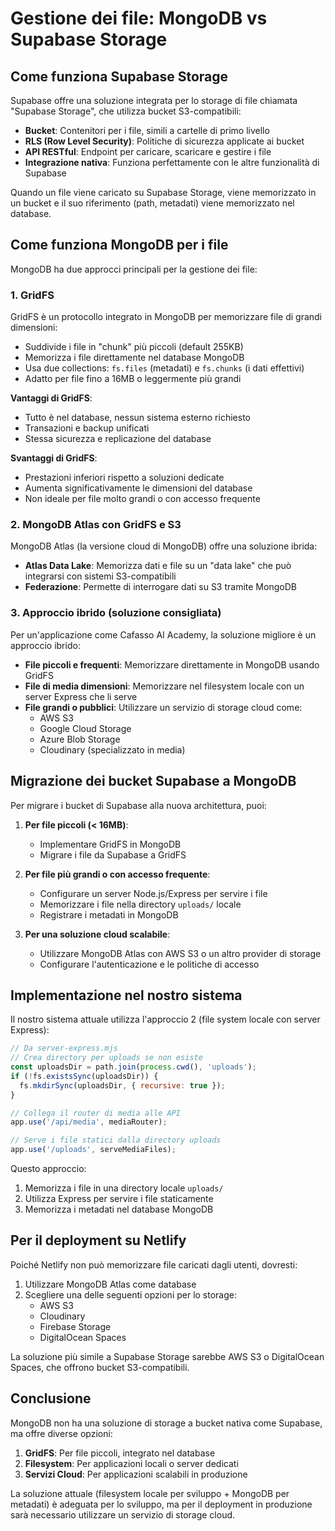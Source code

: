 # Gestione dei file: MongoDB vs Supabase Storage

## Come funziona Supabase Storage

Supabase offre una soluzione integrata per lo storage di file chiamata "Supabase Storage", che utilizza bucket S3-compatibili:

- **Bucket**: Contenitori per i file, simili a cartelle di primo livello
- **RLS (Row Level Security)**: Politiche di sicurezza applicate ai bucket
- **API RESTful**: Endpoint per caricare, scaricare e gestire i file
- **Integrazione nativa**: Funziona perfettamente con le altre funzionalità di Supabase

Quando un file viene caricato su Supabase Storage, viene memorizzato in un bucket e il suo riferimento (path, metadati) viene memorizzato nel database.

## Come funziona MongoDB per i file

MongoDB ha due approcci principali per la gestione dei file:

### 1. GridFS

GridFS è un protocollo integrato in MongoDB per memorizzare file di grandi dimensioni:

- Suddivide i file in "chunk" più piccoli (default 255KB)
- Memorizza i file direttamente nel database MongoDB
- Usa due collections: `fs.files` (metadati) e `fs.chunks` (i dati effettivi)
- Adatto per file fino a 16MB o leggermente più grandi

**Vantaggi di GridFS**:
- Tutto è nel database, nessun sistema esterno richiesto
- Transazioni e backup unificati
- Stessa sicurezza e replicazione del database

**Svantaggi di GridFS**:
- Prestazioni inferiori rispetto a soluzioni dedicate
- Aumenta significativamente le dimensioni del database
- Non ideale per file molto grandi o con accesso frequente

### 2. MongoDB Atlas con GridFS e S3

MongoDB Atlas (la versione cloud di MongoDB) offre una soluzione ibrida:

- **Atlas Data Lake**: Memorizza dati e file su un "data lake" che può integrarsi con sistemi S3-compatibili
- **Federazione**: Permette di interrogare dati su S3 tramite MongoDB

### 3. Approccio ibrido (soluzione consigliata)

Per un'applicazione come Cafasso AI Academy, la soluzione migliore è un approccio ibrido:

- **File piccoli e frequenti**: Memorizzare direttamente in MongoDB usando GridFS
- **File di media dimensioni**: Memorizzare nel filesystem locale con un server Express che li serve
- **File grandi o pubblici**: Utilizzare un servizio di storage cloud come:
  - AWS S3
  - Google Cloud Storage
  - Azure Blob Storage
  - Cloudinary (specializzato in media)

## Migrazione dei bucket Supabase a MongoDB

Per migrare i bucket di Supabase alla nuova architettura, puoi:

1. **Per file piccoli (< 16MB)**:
   - Implementare GridFS in MongoDB
   - Migrare i file da Supabase a GridFS

2. **Per file più grandi o con accesso frequente**:
   - Configurare un server Node.js/Express per servire i file
   - Memorizzare i file nella directory `uploads/` locale
   - Registrare i metadati in MongoDB

3. **Per una soluzione cloud scalabile**:
   - Utilizzare MongoDB Atlas con AWS S3 o un altro provider di storage
   - Configurare l'autenticazione e le politiche di accesso

## Implementazione nel nostro sistema

Il nostro sistema attuale utilizza l'approccio 2 (file system locale con server Express):

```javascript
// Da server-express.mjs
// Crea directory per uploads se non esiste
const uploadsDir = path.join(process.cwd(), 'uploads');
if (!fs.existsSync(uploadsDir)) {
  fs.mkdirSync(uploadsDir, { recursive: true });
}

// Collega il router di media alle API
app.use('/api/media', mediaRouter);

// Serve i file statici dalla directory uploads
app.use('/uploads', serveMediaFiles);
```

Questo approccio:
1. Memorizza i file in una directory locale `uploads/`
2. Utilizza Express per servire i file staticamente
3. Memorizza i metadati nel database MongoDB

## Per il deployment su Netlify

Poiché Netlify non può memorizzare file caricati dagli utenti, dovresti:

1. Utilizzare MongoDB Atlas come database
2. Scegliere una delle seguenti opzioni per lo storage:
   - AWS S3
   - Cloudinary
   - Firebase Storage
   - DigitalOcean Spaces

La soluzione più simile a Supabase Storage sarebbe AWS S3 o DigitalOcean Spaces, che offrono bucket S3-compatibili.

## Conclusione

MongoDB non ha una soluzione di storage a bucket nativa come Supabase, ma offre diverse opzioni:

1. **GridFS**: Per file piccoli, integrato nel database
2. **Filesystem**: Per applicazioni locali o server dedicati
3. **Servizi Cloud**: Per applicazioni scalabili in produzione

La soluzione attuale (filesystem locale per sviluppo + MongoDB per metadati) è adeguata per lo sviluppo, ma per il deployment in produzione sarà necessario utilizzare un servizio di storage cloud.
